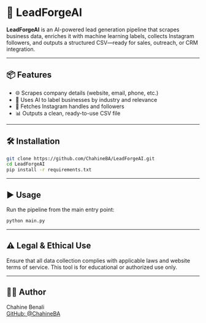 # 🚀 LeadForgeAI

**LeadForgeAI** is an AI-powered lead generation pipeline that scrapes business data, enriches it with machine learning labels, collects Instagram followers, and outputs a structured CSV—ready for sales, outreach, or CRM integration.

---

## 📦 Features

- 🌐 Scrapes company details (website, email, phone, etc.)
- 🧠 Uses AI to label businesses by industry and relevance
- 📱 Fetches Instagram handles and followers
- 📊 Outputs a clean, ready-to-use CSV file

---

## 🛠️ Installation

```bash
git clone https://github.com/ChahineBA/LeadForgeAI.git
cd LeadForgeAI
pip install -r requirements.txt
```

---

## ▶️ Usage

Run the pipeline from the main entry point:

```bash
python main.py
```

---

## ⚠️ Legal & Ethical Use

Ensure that all data collection complies with applicable laws and website terms of service. This tool is for educational or authorized use only.

---

## 👨‍💻 Author

Chahine Benali  
[GitHub: @ChahineBA](https://github.com/ChahineBA)
